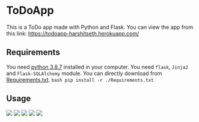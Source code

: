 # ToDoApp
This is a ToDo app made with Python and Flask. You can view the app from this link: https://todoapp-harshitseth.herokuapp.com/  

## Requirements 
You need [python 3.8.7](https://www.python.org/downloads/release/python-387/) installed in your computer. 
You need ```flask```, ```Jinja2``` and ```Flask-SQLAlchemy``` module. You can directly download from [Requirements.txt](https://github.com/HarshitSeth-809014/ToDoApp/blob/master/requirements.txt).
```bash pip install -r ./Requirements.txt ```

## Usage 
<img src="https://github.com/HarshitSeth-809014/ToDoApp/blob/master/Screenshot%20(100)_LI.jpg">
<img src="https://github.com/HarshitSeth-809014/ToDoApp/blob/master/Screenshot%20(101)_LI.jpg">
<img src="https://github.com/HarshitSeth-809014/ToDoApp/blob/master/Screenshot%20(102)_LI.jpg">
<img src="https://github.com/HarshitSeth-809014/ToDoApp/blob/master/Screenshot%20(103)_LI.jpg">
<img src="https://github.com/HarshitSeth-809014/ToDoApp/blob/master/Screenshot%20(99)_LI.jpg">
